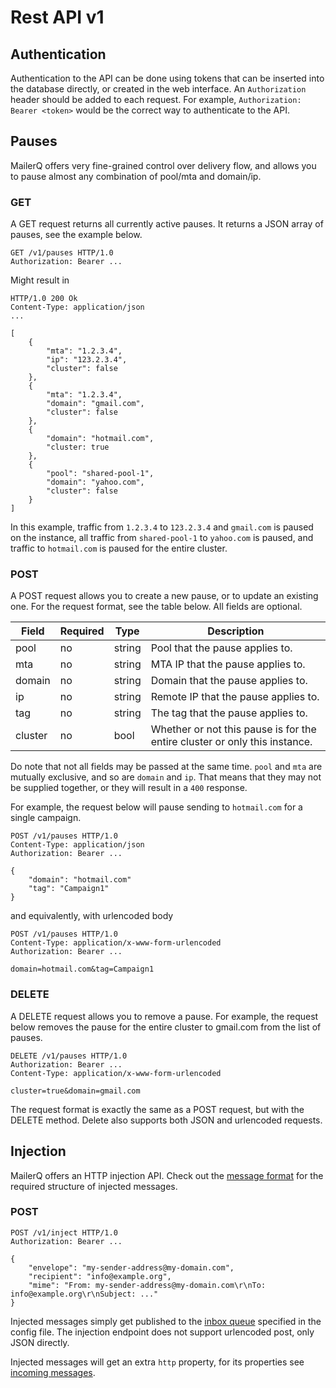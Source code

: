 # Rest API v1

## Authentication

Authentication to the API can be done using tokens that can be inserted into
the database directly, or created in the web interface. An `Authorization` header should be added
to each request. For example, `Authorization: Bearer <token>` would be the correct way to authenticate
to the API.

## Pauses

MailerQ offers very fine-grained control over delivery flow, and allows you to pause almost any combination
of pool/mta and domain/ip.

### GET

A GET request returns all currently active pauses. It returns a JSON array of pauses, see the example below.

```
GET /v1/pauses HTTP/1.0
Authorization: Bearer ...
```

Might result in
```
HTTP/1.0 200 Ok
Content-Type: application/json
...

[
    {
        "mta": "1.2.3.4",
        "ip": "123.2.3.4",
        "cluster": false
    }, 
    {
        "mta": "1.2.3.4",
        "domain": "gmail.com",
        "cluster": false
    },
    {
        "domain": "hotmail.com",
        "cluster: true
    },
    {
        "pool": "shared-pool-1",
        "domain": "yahoo.com",
        "cluster": false
    }
]
```
In this example, traffic from `1.2.3.4` to `123.2.3.4` and `gmail.com` is paused on the instance, all traffic from `shared-pool-1` to `yahoo.com` is paused, and traffic to `hotmail.com` is paused for the entire cluster. 

### POST

A POST request allows you to create a new pause, or to update an existing one. For the request format, see
the table below. All fields are optional.

| Field | Required  | Type | Description
|---|---|---|---|
| pool  | no  | string | Pool that the pause applies to. 
| mta  | no | string | MTA IP that the pause applies to. 
| domain | no | string | Domain that the pause applies to. 
| ip | no | string | Remote IP that the pause applies to.
| tag  | no  | string | The tag that the pause applies to.
| cluster | no | bool | Whether or not this pause is for the entire cluster or only this instance.

Do note that not all fields may be passed at the same time. `pool` and `mta` are mutually exclusive, and so are `domain`
and `ip`. That means that they may not be supplied together, or they will result in a `400` response. 

For example, the request below will pause sending to `hotmail.com` for a single campaign.
```
POST /v1/pauses HTTP/1.0
Content-Type: application/json
Authorization: Bearer ...

{
    "domain": "hotmail.com"
    "tag": "Campaign1"
}
```
and equivalently, with urlencoded body
```
POST /v1/pauses HTTP/1.0
Content-Type: application/x-www-form-urlencoded
Authorization: Bearer ...

domain=hotmail.com&tag=Campaign1
```

### DELETE

A DELETE request allows you to remove a pause. For example, the request below removes the pause for the entire cluster
to gmail.com from the list of pauses.

```
DELETE /v1/pauses HTTP/1.0
Authorization: Bearer ...
Content-Type: application/x-www-form-urlencoded

cluster=true&domain=gmail.com
```

The request format is exactly the same as a POST request, but with the DELETE method. Delete also supports both JSON and
urlencoded requests.

## Injection

MailerQ offers an HTTP injection API. Check out the [message format](json-messages) for the required structure of injected
messages. 

### POST
```
POST /v1/inject HTTP/1.0
Authorization: Bearer ...

{
    "envelope": "my-sender-address@my-domain.com",
    "recipient": "info@example.org",
    "mime": "From: my-sender-address@my-domain.com\r\nTo: info@example.org\r\nSubject: ..."
}
``` 

Injected messages simply get published to the [inbox queue](rabbitmq-config#rabbitmq-queues) specified in the config file. The injection endpoint does not support urlencoded post, only JSON directly. 

Injected messages will get an extra `http` property, for its properties see [incoming messages](json-incoming#rest-api).
